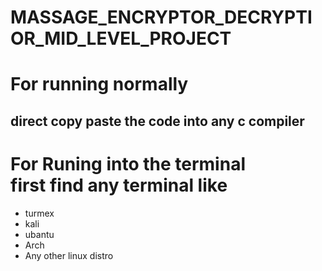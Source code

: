 # MASSAGE_ENCRYPTOR_DECRYPTIOR_MID_LEVEL_PROJECT

<h1 >For running normally </h1>
<h2 >direct copy paste the code into any c compiler</h2>

<h1>For Runing into the terminal <br> first find any terminal like</h1>

<ul>
<li>turmex</li>

<li>kali</li>
<li>ubantu</li>
<li>Arch</li>

<li>Any other linux distro</li>
  
</ul>
